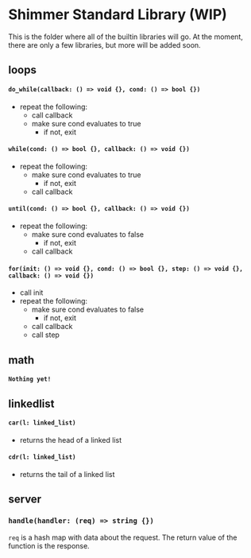 # Shimmer Standard Library (WIP)
This is the folder where all of the builtin libraries will go.
At the moment, there are only a few libraries, but more will be added soon.

## loops
#### ```do_while(callback: () => void {}, cond: () => bool {})```
* repeat the following:
  * call callback
  * make sure cond evaluates to true
    * if not, exit

#### ```while(cond: () => bool {}, callback: () => void {})```
* repeat the following:
  * make sure cond evaluates to true
    * if not, exit
  * call callback

#### ```until(cond: () => bool {}, callback: () => void {})```
* repeat the following:
  * make sure cond evaluates to false
    * if not, exit
  * call callback

#### ```for(init: () => void {}, cond: () => bool {}, step: () => void {}, callback: () => void {})```
* call init
* repeat the following:
    * make sure cond evaluates to false
      * if not, exit
    * call callback
    * call step

## math
#### ```Nothing yet!```

## linkedlist
#### ```car(l: linked_list)```
* returns the head of a linked list

#### ```cdr(l: linked_list)```
* returns the tail of a linked list

## server
### ```handle(handler: (req) => string {})```
`req` is a hash map with data about the request.
The return value of the function is the response.